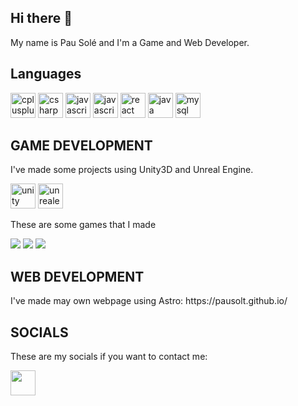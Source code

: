 ## Hi there 👋

My name is Pau Solé and I'm a Game and Web Developer.

## Languages
<div align="left">
  <img src="https://cdn.jsdelivr.net/gh/devicons/devicon/icons/cplusplus/cplusplus-original.svg" height="40" alt="cplusplus logo"  />
  <img src="https://cdn.jsdelivr.net/gh/devicons/devicon/icons/csharp/csharp-original.svg" height="40" alt="csharp logo"  />
  <img src="https://cdn.jsdelivr.net/gh/devicons/devicon/icons/javascript/javascript-original.svg" height="40" alt="javascript logo"  />
  <img src="https://cdn.jsdelivr.net/gh/devicons/devicon@latest/icons/astro/astro-original.svg" height="40" alt="javascript logo"  />
  <img src="https://cdn.jsdelivr.net/gh/devicons/devicon/icons/react/react-original.svg" height="40" alt="react logo"  />
  <img src="https://cdn.jsdelivr.net/gh/devicons/devicon@latest/icons/java/java-original.svg" height="40" alt="java logo" />
  <img src="https://cdn.jsdelivr.net/gh/devicons/devicon@latest/icons/mysql/mysql-original.svg" height="40" alt="mysql logo"/>
</div>

## GAME DEVELOPMENT
<p>I've made some projects using Unity3D and Unreal Engine.</p>
<div>
  <img src="https://cdn.jsdelivr.net/gh/devicons/devicon/icons/unity/unity-original.svg" height="40" alt="unity logo"  />
  <img src="https://cdn.jsdelivr.net/gh/devicons/devicon/icons/unrealengine/unrealengine-original.svg" height="40" alt="unrealengine logo"  />
</div>
<p>These are some games that I made</p>
<a target="_blank" href=https://drhut94.itch.io/bilux><img src=https://img.itch.zone/aW1nLzIxMTc3MjYucG5n/315x250%23c/FDWqhD.png></a>
<a target="_blank" href=https://ottarastudio.itch.io/bekkus><img src=https://img.itch.zone/aW1nLzM0MTA2MzcucG5n/315x250%23c/18uncr.png ></a>
<a target="_blank" href=https://pausol.itch.io/star-taps><img src=https://img.itch.zone/aW1nLzU5MjI4NDcuanBn/315x250%23c/ih5pGx.jpg></a>

## WEB DEVELOPMENT
<p>I've made may own webpage using Astro: https://pausolt.github.io/</p>

## SOCIALS
<p>These are my socials if you want to contact me:</p>
<a href=https://www.linkedin.com/in/pau-sol%C3%A9-torralba-bb8b14176/><img src=https://cdn.jsdelivr.net/gh/devicons/devicon/icons/linkedin/linkedin-original.svg height="40"></a>
